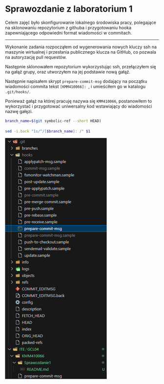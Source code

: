 # Sprawozdanie z laboratorium 1
Celem zajęć było skonfigurowanie lokalnego środowiska pracy, polegające na sklonowaniu repozytorium z githuba i przygotowaniu hooka zapewniającego odpowiedni format wiadomości w commitach.

<hr>
Wykonanie zadania rozpocząłem od wygenerowania nowych kluczy ssh na maszynie wirtualnej i przesłania publicznego klucza na GitHub, co pozwala na autoryzację pull requestów.

Następnie sklonowałem repozytorium wykorzystując ssh, przełączyłem się na gałąź grupy, oraz utworzyłem na jej podstawie nową gałąź.

Następnie napisałem skrypt `prepare-commit-msg` dodający na początku wiadomości commita tekst `[KMM410066]: `, i umieściłem go w katalogu `.git/hooks/`.

Ponieważ gałąź na której pracuję nazywa się `KMM410066`, postanowiłem to wykorzystać i przygotować uniwersalny kod wstawiający do wiadomości nazwę gałęzi.

```sh
branch_name=$(git symbolic-ref --short HEAD)

sed -i.back "1s/^/[$branch_name]: /" $1
```

![](Screenshot1.png)


